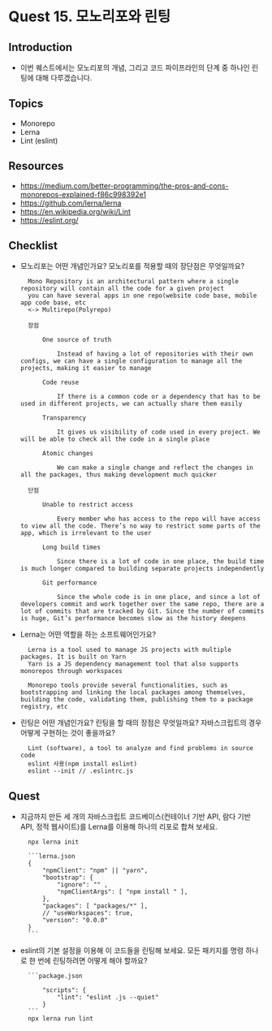 # Quest 15. 모노리포와 린팅

## Introduction
* 이번 퀘스트에서는 모노리포의 개념, 그리고 코드 파이프라인의 단계 중 하나인 린팅에 대해 다루겠습니다.

## Topics
* Monorepo
* Lerna
* Lint (eslint)

## Resources
* https://medium.com/better-programming/the-pros-and-cons-monorepos-explained-f86c998392e1
* https://github.com/lerna/lerna
* https://en.wikipedia.org/wiki/Lint
* https://eslint.org/

## Checklist
* 모노리포는 어떤 개념인가요? 모노리포를 적용할 때의 장단점은 무엇일까요?

        Mono Repository is an architectural pattern where a single repository will contain all the code for a given project
        you can have several apps in one repo(website code base, mobile app code base, etc
        <-> Multirepo(Polyrepo)

        장점

            One source of truth

                Instead of having a lot of repositories with their own configs, we can have a single configuration to manage all the projects, making it easier to manage

            Code reuse

                If there is a common code or a dependency that has to be used in different projects, we can actually share them easily

            Transparency

                It gives us visibility of code used in every project. We will be able to check all the code in a single place

            Atomic changes

                We can make a single change and reflect the changes in all the packages, thus making development much quicker

        단점

            Unable to restrict access

                Every member who has access to the repo will have access to view all the code. There’s no way to restrict some parts of the app, which is irrelevant to the user

            Long build times

                Since there is a lot of code in one place, the build time is much longer compared to building separate projects independently

            Git performance

                Since the whole code is in one place, and since a lot of developers commit and work together over the same repo, there are a lot of commits that are tracked by Git. Since the number of commits is huge, Git’s performance becomes slow as the history deepens


* Lerna는 어떤 역할을 하는 소프트웨어인가요?

        Lerna is a tool used to manage JS projects with multiple packages. It is built on Yarn
        Yarn is a JS dependency management tool that also supports monorepos through workspaces

        Monorepo tools provide several functionalities, such as bootstrapping and linking the local packages among themselves, building the code, validating them, publishing them to a package registry, etc

* 린팅은 어떤 개념인가요? 린팅을 할 때의 장점은 무엇일까요? 자바스크립트의 경우 어떻게 구현하는 것이 좋을까요?

        Lint (software), a tool to analyze and find problems in source code
        eslint 사용(npm install eslint)
        eslint --init // .eslintrc.js

## Quest
* 지금까지 만든 세 개의 자바스크립트 코드베이스(컨테이너 기반 API, 람다 기반 API, 정적 웹사이트)를 Lerna를 이용해 하나의 리포로 합쳐 보세요.

        npx lerna init
        
        ```lerna.json
        {
            "npmClient": "npm" || "yarn",
            "bootstrap": {
                "ignore": "" ,
                "npmClientArgs": [ "npm install " ],
            },
            "packages": [ "packages/*" ],
            // "useWorkspaces": true,
            "version": "0.0.0"
        }
        ```

* eslint의 기본 설정을 이용해 이 코드들을 린팅해 보세요. 모든 패키지를 명령 하나로 한 번에 린팅하려면 어떻게 해야 할까요?
        
        ```package.json

            "scripts": {
                "lint": "eslint .js --quiet"
            }
        ```
        npx lerna run lint